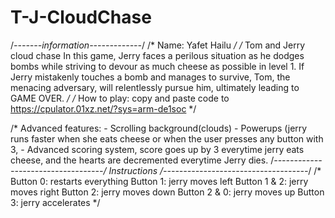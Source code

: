 # T-J-CloudChase


	
/*-------information-------------*/
/*  Name: Yafet Hailu  */
/* Tom and Jerry cloud chase
	In this game, Jerry faces a perilous situation as he dodges bombs while striving
	to devour as much cheese as possible in level 1. If Jerry mistakenly touches a 
	bomb and manages to survive, Tom, the menacing adversary, will relentlessly 
	pursue him, ultimately leading to GAME OVER. */
/* How to play: copy and paste code to https://cpulator.01xz.net/?sys=arm-de1soc */
	
/* Advanced features: - Scrolling background(clouds)
					  - Powerups (jerry runs faster when
	she eats cheese or when the user presses any button with 3,
					  - Advanced scoring system, 
	score goes up by 3 everytime jerry eats cheese, and the hearts are decremented everytime
	Jerry dies.
/*-----------------------------------/
			Instructions
/------------------------------------*/	
/*
	Button 0: restarts everything 
	Button 1: jerry moves left
	Button 1 & 2: jerry moves right
	Button 2: jerry moves down
	Button 2 & 0: jerry moves up
	Button 3: jerry accelerates
*/
